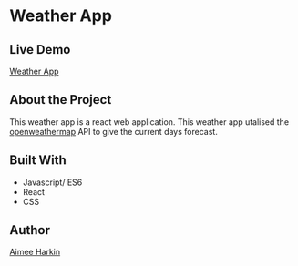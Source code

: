 # Weather App

## Live Demo

[Weather App](https://aimhark.github.io/weather-app/)

## About the Project

This weather app is a react web application. This weather app utalised the [openweathermap](https://openweathermap.org/api) API to give the current days forecast. 

## Built With

- Javascript/ ES6
- React
- CSS

## Author

[Aimee Harkin](https://github.com/aimhark)
